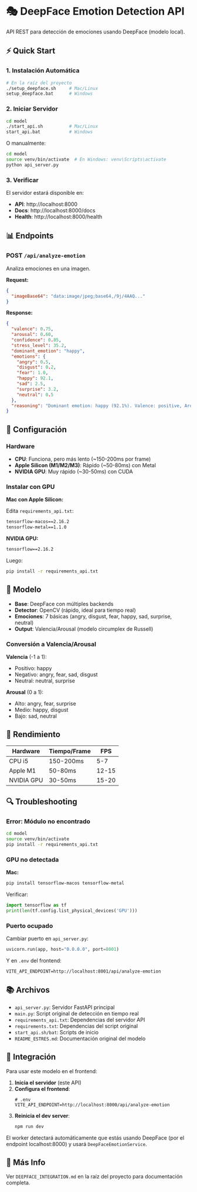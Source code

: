 # 🎭 DeepFace Emotion Detection API

API REST para detección de emociones usando DeepFace (modelo local).

## ⚡ Quick Start

### 1. Instalación Automática

```bash
# En la raíz del proyecto
./setup_deepface.sh     # Mac/Linux
setup_deepface.bat      # Windows
```

### 2. Iniciar Servidor

```bash
cd model
./start_api.sh          # Mac/Linux
start_api.bat           # Windows
```

O manualmente:

```bash
cd model
source venv/bin/activate  # En Windows: venv\Scripts\activate
python api_server.py
```

### 3. Verificar

El servidor estará disponible en:
- **API**: http://localhost:8000
- **Docs**: http://localhost:8000/docs
- **Health**: http://localhost:8000/health

## 📊 Endpoints

### POST `/api/analyze-emotion`

Analiza emociones en una imagen.

**Request:**
```json
{
  "imageBase64": "data:image/jpeg;base64,/9j/4AAQ..."
}
```

**Response:**
```json
{
  "valence": 0.75,
  "arousal": 0.60,
  "confidence": 0.85,
  "stress_level": 35.2,
  "dominant_emotion": "happy",
  "emotions": {
    "angry": 0.5,
    "disgust": 0.2,
    "fear": 1.0,
    "happy": 92.1,
    "sad": 2.5,
    "surprise": 3.2,
    "neutral": 0.5
  },
  "reasoning": "Dominant emotion: happy (92.1%). Valence: positive, Arousal: moderate. Stress level: 35.2%."
}
```

## 🔧 Configuración

### Hardware

- **CPU**: Funciona, pero más lento (~150-200ms por frame)
- **Apple Silicon (M1/M2/M3)**: Rápido (~50-80ms) con Metal
- **NVIDIA GPU**: Muy rápido (~30-50ms) con CUDA

### Instalar con GPU

**Mac con Apple Silicon:**

Edita `requirements_api.txt`:
```txt
tensorflow-macos==2.16.2
tensorflow-metal==1.1.0
```

**NVIDIA GPU:**
```txt
tensorflow==2.16.2
```

Luego:
```bash
pip install -r requirements_api.txt
```

## 🎯 Modelo

- **Base**: DeepFace con múltiples backends
- **Detector**: OpenCV (rápido, ideal para tiempo real)
- **Emociones**: 7 básicas (angry, disgust, fear, happy, sad, surprise, neutral)
- **Output**: Valencia/Arousal (modelo circumplex de Russell)

### Conversión a Valencia/Arousal

**Valencia** (-1 a 1):
- Positivo: happy
- Negativo: angry, fear, sad, disgust
- Neutral: neutral, surprise

**Arousal** (0 a 1):
- Alto: angry, fear, surprise
- Medio: happy, disgust
- Bajo: sad, neutral

## 🚀 Rendimiento

| Hardware | Tiempo/Frame | FPS |
|----------|--------------|-----|
| CPU i5 | 150-200ms | 5-7 |
| Apple M1 | 50-80ms | 12-15 |
| NVIDIA GPU | 30-50ms | 15-20 |

## 🔍 Troubleshooting

### Error: Módulo no encontrado

```bash
cd model
source venv/bin/activate
pip install -r requirements_api.txt
```

### GPU no detectada

**Mac:**
```bash
pip install tensorflow-macos tensorflow-metal
```

Verificar:
```python
import tensorflow as tf
print(len(tf.config.list_physical_devices('GPU')))
```

### Puerto ocupado

Cambiar puerto en `api_server.py`:
```python
uvicorn.run(app, host="0.0.0.0", port=8001)
```

Y en `.env` del frontend:
```
VITE_API_ENDPOINT=http://localhost:8001/api/analyze-emotion
```

## 📚 Archivos

- `api_server.py`: Servidor FastAPI principal
- `main.py`: Script original de detección en tiempo real
- `requirements_api.txt`: Dependencias del servidor API
- `requirements.txt`: Dependencias del script original
- `start_api.sh/bat`: Scripts de inicio
- `README_ESTRES.md`: Documentación original del modelo

## 🔗 Integración

Para usar este modelo en el frontend:

1. **Inicia el servidor** (este API)
2. **Configura el frontend**:
   ```env
   # .env
   VITE_API_ENDPOINT=http://localhost:8000/api/analyze-emotion
   ```
3. **Reinicia el dev server**:
   ```bash
   npm run dev
   ```

El worker detectará automáticamente que estás usando DeepFace (por el endpoint localhost:8000) y usará `DeepFaceEmotionService`.

## 📖 Más Info

Ver `DEEPFACE_INTEGRATION.md` en la raíz del proyecto para documentación completa.

